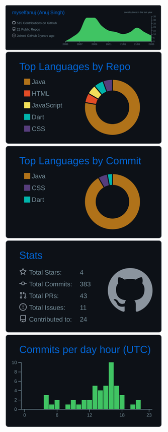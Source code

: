 [![](https://raw.githubusercontent.com/myselfanuj/myselfanuj/master/profile-summary-card-output/github_dark/0-profile-details.svg)](https://github.com/vn7n24fzkq/github-profile-summary-cards)
[![](https://raw.githubusercontent.com/myselfanuj/myselfanuj/master/profile-summary-card-output/github_dark/1-repos-per-language.svg)](https://github.com/vn7n24fzkq/github-profile-summary-cards) [![](https://raw.githubusercontent.com/myselfanuj/myselfanuj/master/profile-summary-card-output/github_dark/2-most-commit-language.svg)](https://github.com/vn7n24fzkq/github-profile-summary-cards)
[![](https://raw.githubusercontent.com/myselfanuj/myselfanuj/master/profile-summary-card-output/github_dark/3-stats.svg)](https://github.com/vn7n24fzkq/github-profile-summary-cards) [![](https://raw.githubusercontent.com/myselfanuj/myselfanuj/master/profile-summary-card-output/github_dark/4-productive-time.svg)](https://github.com/vn7n24fzkq/github-profile-summary-cards)

